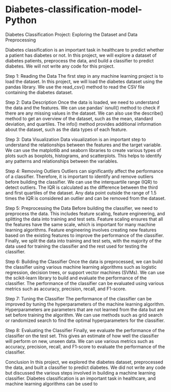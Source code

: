 # Diabetes-classification-model-Python
Diabetes Classification Project: Exploring the Dataset and Data Preprocessing

Diabetes classification is an important task in healthcare to predict whether a patient has diabetes or not. In this project, we will explore a dataset of diabetes patients, preprocess the data, and build a classifier to predict diabetes. We will not write any code for this project.

Step 1: Reading the Data
The first step in any machine learning project is to load the dataset. In this project, we will load the diabetes dataset using the pandas library. We use the read_csv() method to read the CSV file containing the diabetes dataset.

Step 2: Data Description
Once the data is loaded, we need to understand the data and the features. We can use pandas' isnull() method to check if there are any missing values in the dataset. We can also use the describe() method to get an overview of the dataset, such as the mean, standard deviation, and quartiles. The info() method provides additional information about the dataset, such as the data types of each feature.

Step 3: Data Visualization
Data visualization is an important step to understand the relationships between the features and the target variable. We can use the matplotlib and seaborn libraries to create various types of plots such as boxplots, histograms, and scatterplots. This helps to identify any patterns and relationships between the variables.

Step 4: Removing Outliers
Outliers can significantly affect the performance of a classifier. Therefore, it is important to identify and remove outliers before building the classifier. We can use the interquartile range (IQR) to detect outliers. The IQR is calculated as the difference between the third and first quartiles of the dataset. Any data point outside the range of 1.5 times the IQR is considered an outlier and can be removed from the dataset.

Step 5: Preprocessing the Data
Before building the classifier, we need to preprocess the data. This includes feature scaling, feature engineering, and splitting the data into training and test sets. Feature scaling ensures that all the features have the same scale, which is important for many machine learning algorithms. Feature engineering involves creating new features based on the existing features to improve the performance of the classifier. Finally, we split the data into training and test sets, with the majority of the data used for training the classifier and the rest used for testing the classifier.

Step 6: Building the Classifier
Once the data is preprocessed, we can build the classifier using various machine learning algorithms such as logistic regression, decision trees, or support vector machines (SVMs). We can use the scikit-learn library to build and evaluate the performance of the classifier. The performance of the classifier can be evaluated using various metrics such as accuracy, precision, recall, and F1-score.

Step 7: Tuning the Classifier
The performance of the classifier can be improved by tuning the hyperparameters of the machine learning algorithm. Hyperparameters are parameters that are not learned from the data but are set before training the algorithm. We can use methods such as grid search or randomized search to find the optimal hyperparameters for the classifier.

Step 8: Evaluating the Classifier
Finally, we evaluate the performance of the classifier on the test set. This gives an estimate of how well the classifier will perform on new, unseen data. We can use various metrics such as accuracy, precision, recall, and F1-score to evaluate the performance of the classifier.

Conclusion
In this project, we explored the diabetes dataset, preprocessed the data, and built a classifier to predict diabetes. We did not write any code but discussed the various steps involved in building a machine learning classifier. Diabetes classification is an important task in healthcare, and machine learning algorithms can be used to
